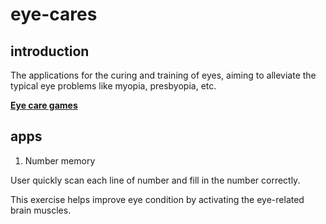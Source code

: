# eye-cares

## introduction
The applications for the curing and training of eyes, aiming to alleviate the typical eye problems like myopia, presbyopia, etc.

**[Eye care games](http://williammer.github.io/eye-cares/)**


## apps
1. Number memory

User quickly scan each line of number and fill in the number correctly.

This exercise helps improve eye condition by activating the eye-related brain muscles.

